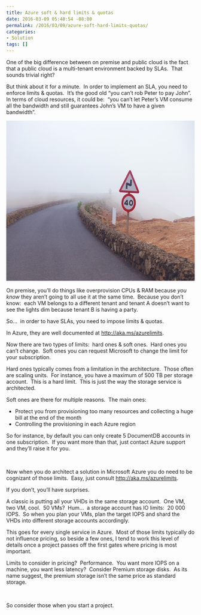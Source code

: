 ```yaml
---
title: Azure soft & hard limits & quotas
date: 2016-03-09 05:48:54 -08:00
permalink: /2016/03/09/azure-soft-hard-limits-quotas/
categories:
- Solution
tags: []
---
```

<p>One of the big difference between on premise and public cloud is the fact that a public cloud is a multi-tenant environment backed by SLAs.&nbsp; That sounds trivial right?</p> <p>But think about it for a minute.&nbsp; In order to implement an SLA, you need to enforce limits &amp; quotas.&nbsp; It’s the good old “you can’t rob Peter to pay John”.&nbsp; In terms of cloud resources, it could be:&nbsp; “you can’t let Peter’s VM consume all the bandwidth and still guarantees John’s VM to have a given bandwidth”.</p> <p><a href="/assets/posts/2016/1/azure-soft-hard-limits-quotas/speedlimit.jpg"><img title="SpeedLimit" style="border-top:0;border-right:0;background-image:none;border-bottom:0;padding-top:0;padding-left:0;border-left:0;display:inline;padding-right:0;" border="0" alt="SpeedLimit" src="/assets/posts/2016/1/azure-soft-hard-limits-quotas/speedlimit_thumb.jpg" width="640" height="427"/></a></p> <p>On premise, you’ll do things like overprovision CPUs &amp; RAM because <em>you know </em>they aren’t going to all use it at the same time.&nbsp; Because you don’t know:&nbsp; each VM belongs to a different tenant and tenant A doesn’t want to see the lights dim because tenant B is having a party.</p> <p>So…&nbsp; in order to have SLAs, you need to impose limits &amp; quotas.</p> <p>In Azure, they are well documented at <a href="http://aka.ms/azurelimits">http://aka.ms/azurelimits</a>.</p> <p>Now there are two types of limits:&nbsp; hard ones &amp; soft ones.&nbsp; Hard ones you can’t change.&nbsp; Soft ones you can request Microsoft to change the limit for your subscription.</p> <p>Hard ones typically comes from a limitation in the architecture.&nbsp; Those often are scaling units.&nbsp; For instance, you have a maximum of 500 TB per storage account.&nbsp; This is a hard limit.&nbsp; This is just the way the storage service is architected.</p> <p>Soft ones are there for multiple reasons.&nbsp; The main ones:</p> <ul> <li>Protect you from provisioning too many resources and collecting a huge bill at the end of the month</li> <li>Controlling the provisioning in each Azure region</li></ul> <p>So for instance, by default you can only create 5 DocumentDB accounts in one subscription.&nbsp; If you want more than that, just contact Azure support and they’ll raise it for you.</p> <p>&nbsp;</p> <p>Now when you do architect a solution in Microsoft Azure you do need to be cognizant of those limits.&nbsp; Easy, just consult <a href="http://aka.ms/azurelimits">http://aka.ms/azurelimits</a>.</p> <p>If you don’t, you’ll have surprises.</p> <p>A classic is putting all your VHDs in the same storage account.&nbsp; One VM, two VM, cool.&nbsp; 50 VMs?&nbsp; Hum…&nbsp; a storage account has IO limits:&nbsp; 20 000 IOPS.&nbsp; So when you plan your VMs, plan the target IOPS and shard the VHDs into different storage accounts accordingly.</p> <p>This goes for every single service in Azure.&nbsp; Most of those limits typically do not influence pricing, so beside a few ones, I tend to work this level of details once a project passes off the first gates where pricing is most important.</p> <p>Limits to consider in pricing?&nbsp; Performance.&nbsp; You want more IOPS on a machine, you want less latency?&nbsp; Consider Premium storage disks.&nbsp; As its name suggest, the premium storage isn’t the same price as standard storage.</p> <p>&nbsp;</p> <p>So consider those when you start a project.</p>